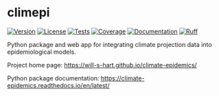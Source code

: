 # climepi

[![Version](https://img.shields.io/conda/vn/conda-forge/climepi.svg)](https://anaconda.org/conda-forge/climepi)
[![License](https://img.shields.io/github/license/will-s-hart/climate-epidemics.svg)](https://github.com/will-s-hart/climate-epidemics/blob/main/LICENSE)
[![Tests](https://github.com/will-s-hart/climate-epidemics/actions/workflows/run_tests.yml/badge.svg)](https://github.com/will-s-hart/climate-epidemics/actions/workflows/run_tests.yml)
[![Coverage](https://codecov.io/gh/will-s-hart/climate-epidemics/branch/main/graph/badge.svg)](https://codecov.io/gh/will-s-hart/climate-epidemics)
[![Documentation](https://readthedocs.org/projects/climate-epidemics/badge/?version=latest)](https://climate-epidemics.readthedocs.io/en/latest)
[![Ruff](https://img.shields.io/endpoint?url=https://raw.githubusercontent.com/astral-sh/ruff/main/assets/badge/v2.json)](https://github.com/astral-sh/ruff)

Python package and web app for integrating climate projection data into epidemiological
models.

Project home page: https://will-s-hart.github.io/climate-epidemics/

Python package documentation: https://climate-epidemics.readthedocs.io/en/latest/
